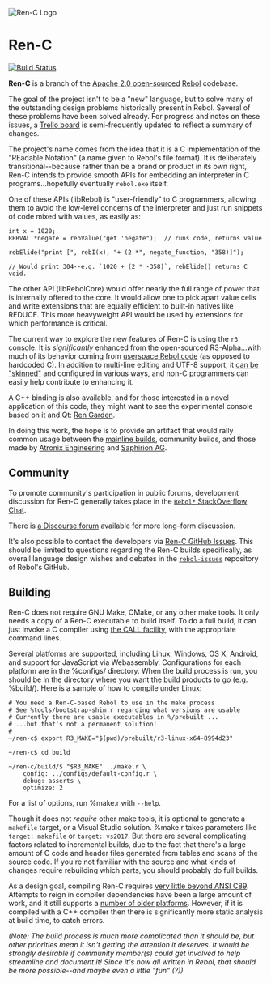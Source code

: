 ![Ren-C Logo][100]

# Ren-C
[![Build Status][101]](https://travis-ci.org/metaeducation/ren-c)


**Ren-C** is a branch of the [Apache 2.0 open-sourced][1] [Rebol][2] codebase.

[1]: http://www.rebol.com/cgi-bin/blog.r?view=0519
[2]: https://en.wikipedia.org/wiki/Rebol

The goal of the project isn't to be a "new" language, but to solve many of the
outstanding design problems historically present in Rebol.  Several of these
problems have been solved already.  For progress and notes on these issues, a
[Trello board][3] is semi-frequently updated to reflect a summary of changes.

[3]: https://trello.com/b/l385BE7a/rebol3-porting-guide-ren-c-branch

The project's name comes from the idea that it is a C implementation of the
"REadable Notation" (a name given to Rebol's file format).  It is deliberately
transitional--because rather than be a brand or product in its own right,
Ren-C intends to provide smooth APIs for embedding an interpreter in C
programs...hopefully eventually `rebol.exe` itself.

One of these APIs (libRebol) is "user-friendly" to C programmers, allowing
them to avoid the  low-level concerns of the interpreter and just run snippets
of code mixed with values, as easily as:

    int x = 1020;
    REBVAL *negate = rebValue("get 'negate");  // runs code, returns value

    rebElide("print [", rebI(x), "+ (2 *", negate_function, "358)]");

    // Would print 304--e.g. `1020 + (2 * -358)`, rebElide() returns C void.

The other API (libRebolCore) would offer nearly the full range of power that
is internally offered to the core.  It would allow one to pick apart value
cells and write extensions that are equally efficient to built-in natives like
REDUCE.  This more heavyweight API would be used by extensions for which
performance is critical.

The current way to explore the new features of Ren-C is using the `r3`
console.  It is *significantly* enhanced from the open-sourced R3-Alpha...with
much of its behavior coming from [userspace Rebol code][4] (as opposed to
hardcoded C).  In addition to multi-line editing and UTF-8 support, it
[can be "skinned"][5] and configured in various ways, and non-C programmers
can easily help contribute to enhancing it.

[4]: https://github.com/metaeducation/ren-c/blob/master/src/os/host-console.r 
[5]: https://github.com/r3n/reboldocs/wiki/User-and-Console 

A C++ binding is also available, and for those interested in a novel
application of this code, they might want to see the experimental console
based on it and Qt: [Ren Garden][6].

[6]: http://rencpp.hostilefork.com

In doing this work, the hope is to provide an artifact that would rally common
usage between the [mainline builds][7], community builds, and those made by
[Atronix Engineering][8] and [Saphirion AG][9].

[7]: http://rebolsource.net
[8]: http://www.atronixengineering.com/downloads
[9]: http://development.saphirion.com/rebol/saphir/


## Community

To promote community's participation in public forums, development discussion
for Ren-C generally takes place in the [`Rebol*` StackOverflow Chat][10].

[10]: http://rebolsource.net/go/chat-faq

There is [a Discourse forum][11] available for more long-form discussion.

[11]: https://forum.rebol.info

It's also possible to contact the developers via [Ren-C GitHub Issues][11].
This should be limited to questions regarding the Ren-C builds specifically,
as overall language design wishes and debates in the [`rebol-issues`][12]
repository of Rebol's GitHub.

[12]: https://github.com/metaeducation/ren-c/issues
[13]: https://github.com/rebol/rebol-issues/issues


## Building

Ren-C does not require GNU Make, CMake, or any other make tools.  It only
needs a copy of a Ren-C executable to build itself.  To do a full build, it
can just invoke a C compiler using [the CALL facility][14], with the
appropriate command lines.

[14]: http://www.rebol.com/docs/shell.html

Several platforms are supported, including Linux, Windows, OS X, Android, and
support for JavaScript via Webassembly.  Configurations for each platform are
in the %configs/ directory.  When the build process is run, you should be in
the directory where you want the build products to go (e.g. %build/).  Here
is a sample of how to compile under Linux:

    # You need a Ren-C-based Rebol to use in the make process
    # See %tools/bootstrap-shim.r regarding what versions are usable
    # Currently there are usable executables in %/prebuilt ...
    # ...but that's not a permanent solution!
    #
    ~/ren-c$ export R3_MAKE="$(pwd)/prebuilt/r3-linux-x64-8994d23"

    ~/ren-c$ cd build

    ~/ren-c/build/$ "$R3_MAKE" ../make.r \
        config: ../configs/default-config.r \
        debug: asserts \
        optimize: 2

For a list of options, run %make.r with `--help`.

Though it does not *require* other make tools, it is optional to generate a
`makefile` target, or a Visual Studio solution.  %make.r takes parameters like
`target: makefile` or `target: vs2017`.  But there are several complicating
factors related to incremental builds, due to the fact that there's a large
amount of C code and header files generated from tables and scans of the
source code.  If you're not familiar with the source and what kinds of changes
require rebuilding which parts, you should probably do full builds.

As a design goal, compiling Ren-C requires [very little beyond ANSI C89][15].
Attempts to reign in compiler dependencies have been a large amount of work,
and it still supports a [number of older platforms][16].  However, if it is
compiled with a C++ compiler then there is significantly more static analysis
at build time, to catch errors.

*(Note: The build process is much more complicated than it should be, but
other priorities mean it isn't getting the attention it deserves.  It would be
strongly desirable if community member(s) could get involved to help
streamline and document it!  Since it's now *all* written in Rebol, that
should be more possible--and maybe even a little "fun" (?))*

[15]: https://github.com/metaeducation/ren-c/wiki/On-Building-Ren-C-With-Cpp-Compilers 
[16]: https://github.com/metaeducation/ren-c/blob/master/make/tools/systems.r

[100]: https://raw.githubusercontent.com/metaeducation/ren-c/master/docs/ren-c-logo.png
[101]: https://travis-ci.org/metaeducation/ren-c.svg?branch=master
